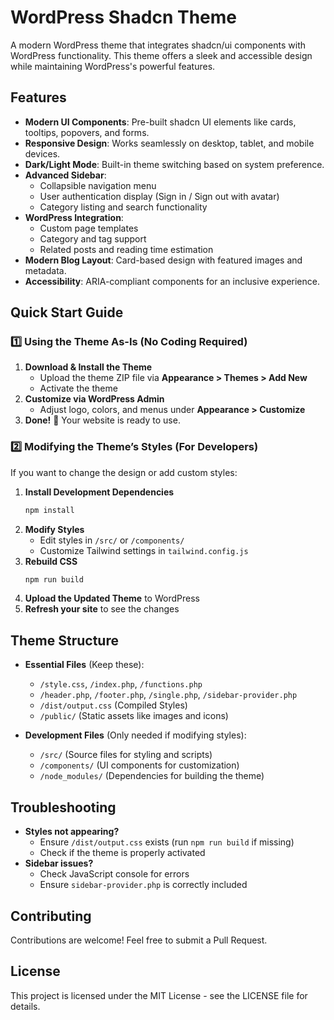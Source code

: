 # WordPress Shadcn Theme

A modern WordPress theme that integrates shadcn/ui components with WordPress functionality. This theme offers a sleek and accessible design while maintaining WordPress's powerful features.

## Features

- **Modern UI Components**: Pre-built shadcn UI elements like cards, tooltips, popovers, and forms.
- **Responsive Design**: Works seamlessly on desktop, tablet, and mobile devices.
- **Dark/Light Mode**: Built-in theme switching based on system preference.
- **Advanced Sidebar**:
  - Collapsible navigation menu
  - User authentication display (Sign in / Sign out with avatar)
  - Category listing and search functionality
- **WordPress Integration**:
  - Custom page templates
  - Category and tag support
  - Related posts and reading time estimation
- **Modern Blog Layout**: Card-based design with featured images and metadata.
- **Accessibility**: ARIA-compliant components for an inclusive experience.

## Quick Start Guide

### 1️⃣ Using the Theme As-Is (No Coding Required)

1. **Download & Install the Theme**
   - Upload the theme ZIP file via **Appearance > Themes > Add New**
   - Activate the theme
2. **Customize via WordPress Admin**
   - Adjust logo, colors, and menus under **Appearance > Customize**
3. **Done!** 🎉 Your website is ready to use.

### 2️⃣ Modifying the Theme’s Styles (For Developers)

If you want to change the design or add custom styles:

1. **Install Development Dependencies**
   ```bash
   npm install
   ```
2. **Modify Styles**
   - Edit styles in `/src/` or `/components/`
   - Customize Tailwind settings in `tailwind.config.js`
3. **Rebuild CSS**
   ```bash
   npm run build
   ```
4. **Upload the Updated Theme** to WordPress
5. **Refresh your site** to see the changes

## Theme Structure

- **Essential Files** (Keep these):
  - `/style.css`, `/index.php`, `/functions.php`
  - `/header.php`, `/footer.php`, `/single.php`, `/sidebar-provider.php`
  - `/dist/output.css` (Compiled Styles)
  - `/public/` (Static assets like images and icons)

- **Development Files** (Only needed if modifying styles):
  - `/src/` (Source files for styling and scripts)
  - `/components/` (UI components for customization)
  - `/node_modules/` (Dependencies for building the theme)

## Troubleshooting

- **Styles not appearing?**
  - Ensure `/dist/output.css` exists (run `npm run build` if missing)
  - Check if the theme is properly activated
- **Sidebar issues?**
  - Check JavaScript console for errors
  - Ensure `sidebar-provider.php` is correctly included

## Contributing

Contributions are welcome! Feel free to submit a Pull Request.

## License

This project is licensed under the MIT License - see the LICENSE file for details.